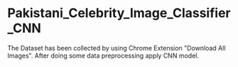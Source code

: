 # Pakistani_Celebrity_Image_Classifier_CNN
The Dataset has been collected by using Chrome Extension "Download All Images". After doing some data preprocessing apply CNN model.
